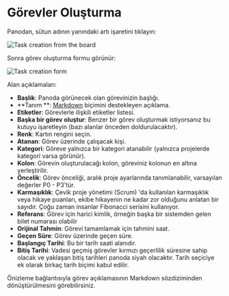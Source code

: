 Görevler Oluşturma
==============

Panodan, sütun adının yanındaki artı işaretini tıklayın:

![Task creation from the board](screenshots/task-creation-board.png)

Sonra görev oluşturma formu görünür:

![Task creation form](screenshots/task-creation-form.png)

Alan açıklamaları:

- **Başlık**: Panoda görünecek olan görevinizin başlığı.
- **Tanım **: [Markdown](syntax-guide.markdown) biçimini destekleyen açıklama.
- **Etiketler**: Görevlerle ilişkili etiketler listesi.
- **Başka bir görev oluştur**: Benzer bir görev oluşturmak istiyorsanız bu kutuyu işaretleyin (bazı alanlar önceden doldurulacaktır).
- **Renk**: Kartın rengini seçin.
- **Atanan**: Görev üzerinde çalışacak kişi.
- **Kategori**: Göreve yalnızca bir kategori atanabilir (yalnızca projelerde kategori varsa görünür).
- **Kolon**: Görevin oluşturulacağı kolon, göreviniz kolonun en altına yerleştirilir.
- **Öncelik**: Görev önceliği, aralık proje ayarlarında tanımlanabilir, varsayılan değerler P0 - P3'tür.
- **Karmaşıklık**: Çevik proje yönetimi (Scrum) 'da kullanılan karmaşıklık veya hikaye puanları, ekibe hikayenin ne kadar zor olduğunu anlatan bir sayıdır. Çoğu zaman insanlar Fibonacci serisini kullanıyor.
- **Referans**: Görev için harici kimlik, örneğin başka bir sistemden gelen bilet numarası olabilir
- **Orijinal Tahmin**: Görevi tamamlamak için tahmini saat.
- **Geçen Süre**: Görev üzerinde geçen süre.
- **Başlangıç ​​Tarihi**: Bu bir tarih saati alanıdır.
- **Bitiş Tarihi**: Vadesi geçmiş görevler kırmızı geçerlilik süresine sahip olacak ve yaklaşan bitiş tarihleri panoda siyah olacaktır. Tarih seçiciye ek olarak birkaç tarih biçimi kabul edilir.

Önizleme bağlantısıyla görev açıklamasının Markdown sözdiziminden dönüştürülmesini görebilirsiniz.
